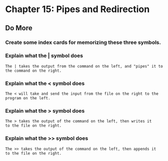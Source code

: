 
# Chapter 15: Pipes and Redirection

## Do More

### Create some index cards for memorizing these three symbols.

### Explain what the | symbol does

    The | takes the output from the command on the left, and "pipes" it to the command on the right.
        
### Explain what the < symbol does

    The < will take and send the input from the file on the right to the program on the left.
    
### Explain what the > symbol does

    The > takes the output of the command on the left, then writes it
    to the file on the right.
    
### Explain what the >> symbol does

    The >> takes the output of the command on the left, then appends it
    to the file on the right.